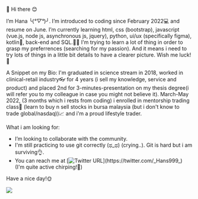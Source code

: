👋 Hi there 😊

I’m Hana ╰(*°▽°*)╯. I’m introduced to coding since February 2022💻 and resume on June. I’m currently learning html, css (bootstrap), javascript (vue.js, node js, asynchronous js, jquery), python, ui/ux (specifically figma), kotlin📱, back-end and SQL.👩‍💻  I'm trying to learn a lot of thing in order to grasp my preferrences (searching for my passion). And it means i need to try lots of things in a little bit details to have a clearer picture. Wish me luck!🥷

A Snippet on my Bio: I'm graduated in science stream in 2018, worked in clinical-retail industry👓 for 4 years (i sell my knowledge, service and product) and placed 2nd for 3-minutes-presentation on my thesis degree(i will refer you to my colleague in case you might not believe it). March-May 2022, (3 months which i rests from coding) i enrolled in mentorship trading class🚀 (learn to buy n sell stocks in bursa malaysia (but i don't know to trade global/nasdaq))📈 and i'm a proud lifestyle trader.


What i am looking for:
- I’m looking to collaborate with the community. 
- I'm still practicing to use git correctly (ಥ_ಥ) (crying..). Git is hard but i am surviving👌. 
- You can reach me at [![Twitter URL](https://img.shields.io/twitter/url/https/twitter.com/_Hans999_.svg?style=social&label=Follow%20%40_Hans999_)](https://twitter.com/_Hans999_)  
(I'm quite active chirping!🙈)


Have a nice day!🌞

<!---
Hanss4869/Hanss4869 is a ✨ special ✨ repository because its `README.md` (this file) appears on your GitHub profile.
You can click the Preview link to take a look at your changes.
--->
![](https://komarev.com/ghpvc/?username=Hans4869)
